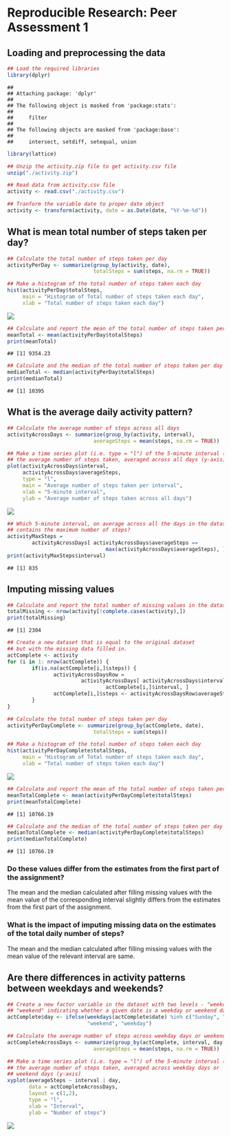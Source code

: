 # Reproducible Research: Peer Assessment 1


## Loading and preprocessing the data

```r
## Load the required libraries
library(dplyr)
```

```
## 
## Attaching package: 'dplyr'
## 
## The following object is masked from 'package:stats':
## 
##     filter
## 
## The following objects are masked from 'package:base':
## 
##     intersect, setdiff, setequal, union
```

```r
library(lattice)

## Unzip the activity.zip file to get activity.csv file
unzip("./activity.zip")

## Read data from activity.csv file
activity <- read.csv("./activity.csv")

## Tranform the variable date to proper date object
activity <- transform(activity, date = as.Date(date, "%Y-%m-%d"))
```


## What is mean total number of steps taken per day?

```r
## Calculate the total number of steps taken per day 
activityPerDay <- summarize(group_by(activity, date),
                            totalSteps = sum(steps, na.rm = TRUE))

## Make a histogram of the total number of steps taken each day
hist(activityPerDay$totalSteps, 
     main = "Histogram of Total number of steps taken each day",
     xlab = "Total number of steps taken each day")
```

![](PA1_template_files/figure-html/CalculateMean-1.png) 

```r
## Calculate and report the mean of the total number of steps taken per day
meanTotal <- mean(activityPerDay$totalSteps)
print(meanTotal)
```

```
## [1] 9354.23
```

```r
## Calculate and the median of the total number of steps taken per day
medianTotal <- median(activityPerDay$totalSteps)
print(medianTotal)
```

```
## [1] 10395
```


## What is the average daily activity pattern?

```r
## Calculate the average number of steps across all days 
activityAcrossDays <- summarize(group_by(activity, interval),
                            averageSteps = mean(steps, na.rm = TRUE))

## Make a time series plot (i.e. type = "l") of the 5-minute interval (x-axis) and
## the average number of steps taken, averaged across all days (y-axis)
plot(activityAcrossDays$interval, 
     activityAcrossDays$averageSteps, 
     type = "l",
     main = "Average number of steps taken per interval",
     xlab = "5-minute interval",
     ylab = "Average number of steps taken across all days")
```

![](PA1_template_files/figure-html/AverageDialyPattern-1.png) 

```r
## Which 5-minute interval, on average across all the days in the dataset, 
## contains the maximum number of steps?
activityMaxSteps = 
        activityAcrossDays[ activityAcrossDays$averageSteps ==
                                max(activityAcrossDays$averageSteps), ]
print(activityMaxSteps$interval)
```

```
## [1] 835
```

## Imputing missing values

```r
## Calculate and report the total number of missing values in the dataset
totalMissing <- nrow(activity[!complete.cases(activity),])
print(totalMissing)
```

```
## [1] 2304
```

```r
## Create a new dataset that is equal to the original dataset 
## but with the missing data filled in.
actComplete <- activity
for (i in 1: nrow(actComplete)) {
        if(is.na(actComplete[i,]$steps)) {
               activityAcrossDaysRow = 
                        activityAcrossDays[ activityAcrossDays$interval ==
                                actComplete[i,]$interval, ]                 
               actComplete[i,]$steps <- activityAcrossDaysRow$averageSteps
        }
}

## Calculate the total number of steps taken per day 
activityPerDayComplete <- summarize(group_by(actComplete, date),
                            totalSteps = sum(steps))

## Make a histogram of the total number of steps taken each day
hist(activityPerDayComplete$totalSteps, 
     main = "Histogram of Total number of steps taken each day",
     xlab = "Total number of steps taken each day")
```

![](PA1_template_files/figure-html/ImputMissingValues-1.png) 

```r
## Calculate and report the mean of the total number of steps taken per day
meanTotalComplete <- mean(activityPerDayComplete$totalSteps)
print(meanTotalComplete)
```

```
## [1] 10766.19
```

```r
## Calculate and the median of the total number of steps taken per day
medianTotalComplete <- median(activityPerDayComplete$totalSteps)
print(medianTotalComplete)  
```

```
## [1] 10766.19
```

### Do these values differ from the estimates from the first part of the assignment?
The mean and the median calculated after filling missing values with the mean value of the 
corresponding interval slightly differs from the estimates from the first part of the assignment.

### What is the impact of imputing missing data on the estimates of the total daily number of steps?
The mean and the median calculated after filling missing values with the mean value of the
relevant interval are same.


## Are there differences in activity patterns between weekdays and weekends?

```r
## Create a new factor variable in the dataset with two levels - "weekday" and
## "weekend" indicating whether a given date is a weekday or weekend day.
actComplete$day <- ifelse(weekdays(actComplete$date) %in% c("Sunday", "Saturday"),
                          "weekend", "weekday")

## Calculate the average number of steps across weekday days or weekend days
actCompleteAcrossDays <- summarize(group_by(actComplete, interval, day),
                            averageSteps = mean(steps, na.rm = TRUE))

## Make a time series plot (i.e. type = "l") of the 5-minute interval (x-axis) and
## the average number of steps taken, averaged across weekday days or 
## weekend days (y-axis)
xyplot(averageSteps ~ interval | day,
       data = actCompleteAcrossDays,
       layout = c(1,2),
       type = "l",
       xlab = "Interval",
       ylab = "Number of steps")
```

![](PA1_template_files/figure-html/ActivityPattern-1.png) 
